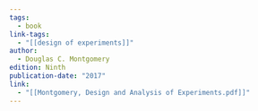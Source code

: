 ```yaml
---
tags:
  - book
link-tags:
  - "[[design of experiments]]"
author:
  - Douglas C. Montgomery
edition: Ninth
publication-date: "2017"
link:
  - "[[Montgomery, Design and Analysis of Experiments.pdf]]"
---
```




